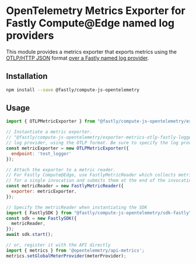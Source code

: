 # OpenTelemetry Metrics Exporter for Fastly Compute@Edge named log providers

This module provides a metrics exporter that exports metrics using the
[OTLP/HTTP JSON](https://github.com/open-telemetry/opentelemetry-specification/blob/main/specification/protocol/otlp.md#otlphttp) format
[over a Fastly named log provider](https://developer.fastly.com/learning/integrations/logging).

## Installation

```bash
npm install --save @fastly/compute-js-opentelemetry
```

## Usage

```javascript
import { OTLPMetricExporter } from "@fastly/compute-js-opentelemetry/exporter-metrics-otlp-fastly-logger";

// Instantiate a metric exporter.
// "@fastly/compute-js-opentelemetry/exporter-metrics-otlp-fastly-logger" sends metrics data to the named
// log provider, using the OTLP format. Be sure to specify the log provider, rather than a URL.
const metricExporter = new OTLPMetricExporter({
  endpoint: 'test_logger'
});

// Attach the exporter to a metric reader.
// For Fastly Compute@Edge, use FastlyMetricReader which collects metrics
// for a single invocation and submits them at the end of the invocation.
const metricReader = new FastlyMetricReader({
  exporter: metricExporter,
});

// Specify the metricReader when instantiating the SDK
import { FastlySDK } from "@fastly/compute-js-opentelemetry/sdk-fastly";
const sdk = new FastlySDK({
  metricReader,
});
await sdk.start();

// or, register it with the API directly
import { metrics } from '@opentelemetry/api-metrics';
metrics.setGlobalMeterProvider(meterProvider);
```
